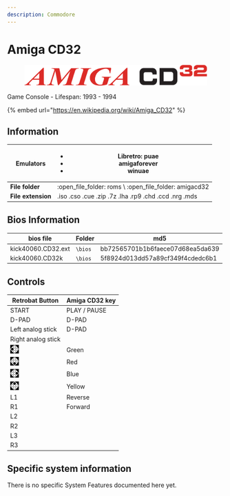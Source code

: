 ```yaml
---
description: Commodore
---
```


# Amiga CD32

<figure><img src="https://raw.githubusercontent.com/fabricecaruso/es-theme-carbon/5149a33eed46b2af638b06119397d4023b75131f/art/logos/amigacd32.svg" alt=""><figcaption></figcaption></figure>

Game Console - Lifespan: 1993 - 1994

{% embed url="https://en.wikipedia.org/wiki/Amiga_CD32" %}

## Information

| **Emulators**      | <ul><li>Libretro: puae</li><li>amigaforever</li><li>winuae</li></ul> |
| ------------------ | -------------------------------------------------------------------- |
| **File folder**    | :open\_file\_folder: roms \ :open\_file\_folder: amigacd32           |
| **File extension** | .iso .cso .cue .zip .7z .lha .rp9 .chd .ccd .nrg .mds                |

## Bios Information

| bios file          | Folder  | md5                              |
| ------------------ | ------- | -------------------------------- |
| kick40060.CD32.ext | `\bios` | bb72565701b1b6faece07d68ea5da639 |
| kick40060.CD32k    | `\bios` | 5f8924d013dd57a89cf349f4cdedc6b1 |

## Controls

| Retrobat Button                                    | Amiga CD32 key |
| -------------------------------------------------- | -------------- |
| START                                              | PLAY / PAUSE   |
| D-PAD                                              | D-PAD          |
| Left analog stick                                  | D-PAD          |
| Right analog stick                                 |                |
| ![](<../../.gitbook/assets/image (2) (1) (1).png>) | Green          |
| ![](<../../.gitbook/assets/image (1) (2) (1).png>) | Red            |
| ![](<../../.gitbook/assets/image (4) (1).png>)     | Blue           |
| ![](<../../.gitbook/assets/image (3) (1) (2).png>) | Yellow         |
| L1                                                 | Reverse        |
| R1                                                 | Forward        |
| L2                                                 |                |
| R2                                                 |                |
| L3                                                 |                |
| R3                                                 |                |

## Specific system information

There is no specific System Features documented here yet.
